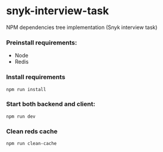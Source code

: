 # snyk-interview-task

NPM dependencies tree implementation (Snyk interview task)

### Preinstall requirements:
* Node
* Redis

### Install requirements

`npm run install`

### Start both backend and client:

`npm run dev`

### Clean reds cache

`npm run clean-cache`
